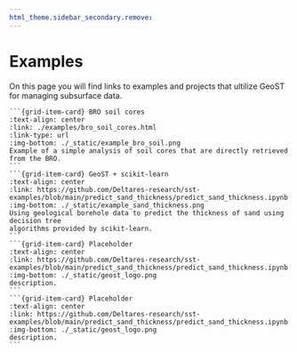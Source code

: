 ```yaml
---
html_theme.sidebar_secondary.remove:
---
```


# Examples

On this page you will find links to examples and projects that ultilize GeoST for 
managing subsurface data.

````{grid} 1 2 2 4
```{grid-item-card} BRO soil cores
:text-align: center
:link: ./examples/bro_soil_cores.html
:link-type: url
:img-bottom: ./_static/example_bro_soil.png
Example of a simple analysis of soil cores that are directly retrieved from the BRO.
```
```{grid-item-card} GeoST + scikit-learn
:text-align: center
:link: https://github.com/Deltares-research/sst-examples/blob/main/predict_sand_thickness/predict_sand_thickness.ipynb
:img-bottom: ./_static/example_sand_thickness.png
Using geological borehole data to predict the thickness of sand using decision tree 
algorithms provided by scikit-learn.
```
```{grid-item-card} Placeholder
:text-align: center
:link: https://github.com/Deltares-research/sst-examples/blob/main/predict_sand_thickness/predict_sand_thickness.ipynb
:img-bottom: ./_static/geost_logo.png
description.
```
```{grid-item-card} Placeholder
:text-align: center
:link: https://github.com/Deltares-research/sst-examples/blob/main/predict_sand_thickness/predict_sand_thickness.ipynb
:img-bottom: ./_static/geost_logo.png
description.
```
````
